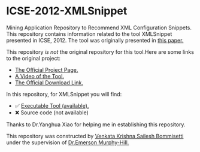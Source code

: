 # ICSE-2012-XMLSnippet
Mining Application Repository to Recommend XML Configuration Snippets. 
This repository contains information related to the tool XMLSnippet presented in ICSE, 2012.
The tool was originally presented in <a href="http://dl.acm.org/citation.cfm?id=2337448&CFID=735785384&CFTOKEN=96328388">this paper.</a>

This repository _is not_ the original repository for this tool.Here are some links to the original project:
* <a href="http://gdm.fudan.edu.cn/GDMWiki/Wiki.jsp?page=XMLSnippet">The Official Project Page.</a>
* <a href="http://gdm.fudan.edu.cn/GDMWiki/attach/XMLSnippet/XMLSnippetDemo.wmv">A Video of the Tool.</a>
* <a href="http://gdm.fudan.edu.cn/GDMWiki/Wiki.jsp?page=XMLSnippet%20Downloads">The Official Download Link.</a>


In this repository, for XMLSnippet you will find:
* :white_check_mark: <a href="http://gdm.fudan.edu.cn/GDMWiki/Wiki.jsp?page=XMLSnippet%20Downloads">Executable Tool (available).</a>
* :x: Source code (not available)

Thanks to Dr.Yanghua Xiao for helping me in establishing this repository. 

This repository was constructed by <a href="https://github.com/saileshbvk">Venkata Krishna Sailesh Bommisetti</a> under the supervision of <a href="https://github.com/CaptainEmerson">Dr.Emerson Murphy-Hill.</a>
